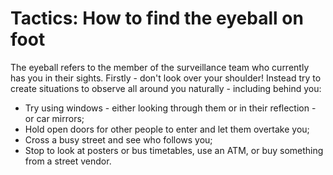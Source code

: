 [Title]: # (Тактика: как найти глазное яблоко пешком)
[Order]: # (5)

# Tactics: How to find the eyeball on foot

The eyeball refers to the member of the surveillance team who currently has you in their sights. Firstly - don't look over your shoulder! Instead try to create situations to observe all around you naturally - including behind you:

*   Try using windows - either looking through them or in their reflection - or car mirrors;
*   Hold open doors for other people to enter and let them overtake you;
*   Cross a busy street and see who follows you;
*   Stop to look at posters or bus timetables, use an ATM, or buy something from a street vendor.